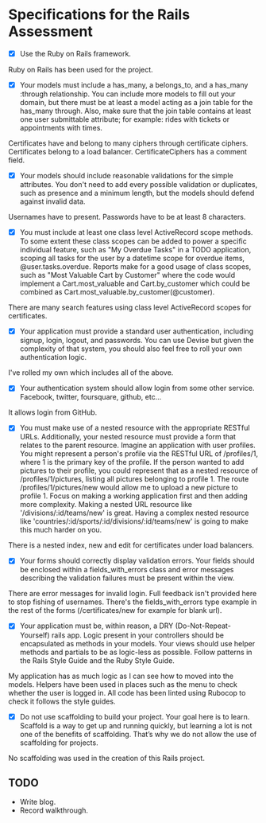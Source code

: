 # Specifications for the Rails Assessment

- [x] Use the Ruby on Rails framework.

Ruby on Rails has been used for the project.

- [x] Your models must include a has_many, a belongs_to, and a has_many :through relationship. You can include more models to fill out your domain, but there must be at least a model acting as a join table for the has_many through. Also, make sure that the join table contains at least one user submittable attribute; for example: rides with tickets or appointments with times.

Certificates have and belong to many ciphers through certificate ciphers.
Certificates belong to a load balancer.
CertificateCiphers has a comment field.

- [x] Your models should include reasonable validations for the simple attributes. You don't need to add every possible validation or duplicates, such as presence and a minimum length, but the models should defend against invalid data.

Usernames have to present. Passwords have to be at least 8 characters.

- [x] You must include at least one class level ActiveRecord scope methods. To some extent these class scopes can be added to power a specific individual feature, such as "My Overdue Tasks" in a TODO application, scoping all tasks for the user by a datetime scope for overdue items, @user.tasks.overdue. Reports make for a good usage of class scopes, such as "Most Valuable Cart by Customer" where the code would implement a Cart.most_valuable and Cart.by_customer which could be combined as Cart.most_valuable.by_customer(@customer).

There are many search features using class level ActiveRecord scopes for certificates.

- [x] Your application must provide a standard user authentication, including signup, login, logout, and passwords. You can use Devise but given the complexity of that system, you should also feel free to roll your own authentication logic.

I've rolled my own which includes all of the above.

- [x] Your authentication system should allow login from some other service. Facebook, twitter, foursquare, github, etc...

It allows login from GitHub.

- [x] You must make use of a nested resource with the appropriate RESTful URLs. Additionally, your nested resource must provide a form that relates to the parent resource. Imagine an application with user profiles. You might represent a person's profile via the RESTful URL of /profiles/1, where 1 is the primary key of the profile. If the person wanted to add pictures to their profile, you could represent that as a nested resource of /profiles/1/pictures, listing all pictures belonging to profile 1. The route /profiles/1/pictures/new would allow me to upload a new picture to profile 1. Focus on making a working application first and then adding more complexity. Making a nested URL resource like '/divisions/:id/teams/new' is great. Having a complex nested resource like 'countries/:id/sports/:id/divisions/:id/teams/new' is going to make this much harder on you.

There is a nested index, new and edit for certificates under load balancers.

- [x] Your forms should correctly display validation errors. Your fields should be enclosed within a fields_with_errors class and error messages describing the validation failures must be present within the view.

There are error messages for invalid login. Full feedback isn't provided here to stop fishing of usernames.
There's the fields_with_errors type example in the rest of the forms (/certificates/new for example for blank url).

- [x] Your application must be, within reason, a DRY (Do-Not-Repeat-Yourself) rails app. Logic present in your controllers should be encapsulated as methods in your models. Your views should use helper methods and partials to be as logic-less as possible. Follow patterns in the Rails Style Guide and the Ruby Style Guide.

My application has as much logic as I can see how to moved into the models. Helpers have been used in places such as the menu to check whether the user is logged in.
All code has been linted using Rubocop to check it follows the style guides.

- [x] Do not use scaffolding to build your project. Your goal here is to learn. Scaffold is a way to get up and running quickly, but learning a lot is not one of the benefits of scaffolding. That’s why we do not allow the use of scaffolding for projects.

No scaffolding was used in the creation of this Rails project.

## TODO

- Write blog.
- Record walkthrough.
